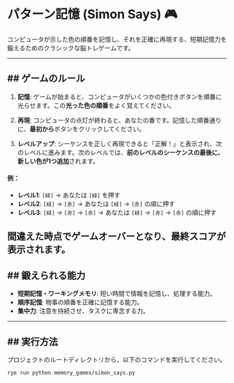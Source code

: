 # パターン記憶 (Simon Says) 🎮

コンピュータが示した色の順番を記憶し、それを正確に再現する、短期記憶力を鍛えるためのクラシックな脳トレゲームです。

---
## ## ゲームのルール
1.  **記憶**: ゲームが始まると、コンピュータがいくつかの色付きボタンを順番に光らせます。この**光った色の順番**をよく覚えてください。

2.  **再現**: コンピュータの点灯が終わると、あなたの番です。記憶した順番通りに、**最初から**ボタンをクリックしてください。

3.  **レベルアップ**: シーケンスを正しく再現できると「正解！」と表示され、次のレベルに進みます。次のレベルでは、**前のレベルのシーケンスの最後に、新しい色が1つ追加**されます。

#### 例：
* **レベル1**: `[緑]` → あなたは `[緑]` を押す
* **レベル2**: `[緑]` → `[赤]` → あなたは `[緑]` → `[赤]` の順に押す
* **レベル3**: `[緑]` → `[赤]` → `[赤]` → あなたは `[緑]` → `[赤]` → `[赤]` の順に押す

間違えた時点でゲームオーバーとなり、最終スコアが表示されます。
---

## ## 鍛えられる能力

* **短期記憶・ワーキングメモリ**: 短い時間で情報を記憶し、処理する能力。
* **順序記憶**: 物事の順番を正確に記憶する能力。
* **集中力**: 注意を持続させ、タスクに専念する力。
---

## ## 実行方法
プロジェクトのルートディレクトリから、以下のコマンドを実行してください。

```bash
rye run python memory_games/simon_says.py
```